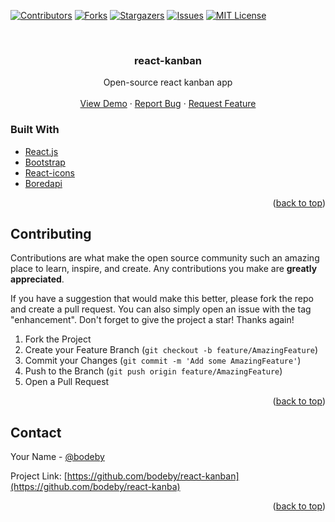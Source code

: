 <div id="top"></div>
<!--
*** Thanks for checking out the Best-README-Template. If you have a suggestion
*** that would make this better, please fork the repo and create a pull request
*** or simply open an issue with the tag "enhancement".
*** Don't forget to give the project a star!
*** Thanks again! Now go create something AMAZING! :D
-->



<!-- PROJECT SHIELDS -->
<!--
*** I'm using markdown "reference style" links for readability.
*** Reference links are enclosed in brackets [ ] instead of parentheses ( ).
*** See the bottom of this document for the declaration of the reference variables
*** for contributors-url, forks-url, etc. This is an optional, concise syntax you may use.
*** https://www.markdownguide.org/basic-syntax/#reference-style-links
-->
[![Contributors][contributors-shield]][contributors-url]
[![Forks][forks-shield]][forks-url]
[![Stargazers][stars-shield]][stars-url]
[![Issues][issues-shield]][issues-url]
[![MIT License][license-shield]][license-url]



<!-- PROJECT LOGO -->
<br />
<div align="center">
<h3 align="center">react-kanban</h3>

  <p align="center">
    Open-source react kanban app
    <br />
    <br />
    <a href="https://boredio.netlify.app/">View Demo</a>
    ·
    <a href="https://github.com/bodeby/react-kanban/issues">Report Bug</a>
    ·
    <a href="https://github.com/bodeby/react-kanban/issues">Request Feature</a>
  </p>
</div>

### Built With
* [React.js](https://reactjs.org/)
* [Bootstrap](https://getbootstrap.com)
* [React-icons](https://react-icons.github.io/react-icons/)
* [Boredapi](https://www.boredapi.com/)


<p align="right">(<a href="#top">back to top</a>)</p>

<!-- CONTRIBUTING -->
## Contributing

Contributions are what make the open source community such an amazing place to learn, inspire, and create. Any contributions you make are **greatly appreciated**.

If you have a suggestion that would make this better, please fork the repo and create a pull request. You can also simply open an issue with the tag "enhancement".
Don't forget to give the project a star! Thanks again!

1. Fork the Project
2. Create your Feature Branch (`git checkout -b feature/AmazingFeature`)
3. Commit your Changes (`git commit -m 'Add some AmazingFeature'`)
4. Push to the Branch (`git push origin feature/AmazingFeature`)
5. Open a Pull Request

<p align="right">(<a href="#top">back to top</a>)</p>

<!-- CONTACT -->
## Contact

Your Name - [@bodeby](https://github.com/bodeby)

Project Link: [https://github.com/bodeby/react-kanban](https://github.com/bodeby/react-kanba)

<p align="right">(<a href="#top">back to top</a>)</p>

<!-- MARKDOWN LINKS & IMAGES -->
<!-- https://www.markdownguide.org/basic-syntax/#reference-style-links -->
[contributors-shield]: https://img.shields.io/github/contributors/bodeby/react-kanban.svg?style=for-the-badge
[contributors-url]: https://github.com/bodeby/react-kanban/graphs/contributors
[forks-shield]: https://img.shields.io/github/forks/bodeby/react-kanban.svg?style=for-the-badge
[forks-url]: https://github.com/bodeby/react-kanban/network/members
[stars-shield]: https://img.shields.io/github/stars/bodeby/react-kanban.svg?style=for-the-badge
[stars-url]: https://github.com/bodeby/react-kanban/stargazers
[issues-shield]: https://img.shields.io/github/issues/bodeby/react-kanban.svg?style=for-the-badge
[issues-url]: https://github.com/bodeby/react-kanban/issues
[license-shield]: https://img.shields.io/github/license/bodeby/react-kanban.svg?style=for-the-badge
[license-url]: https://github.com/bodeby/react-kanban/LICENSE.txt

